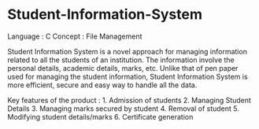 # Student-Information-System

Language : C
Concept : File Management

Student Information System is a novel approach for managing information related to all the students of an institution. The information involve the personal details, academic 
details, marks, etc. Unlike that of pen paper used for managing the student information, Student Information System is more efficient, secure and easy way to handle all the data.

Key features of the product :
            1. Admission of students
            2. Managing Student Details
            3. Managing marks secured by student
            4. Removal of student
            5. Modifying student details/marks
            6. Certificate generation
